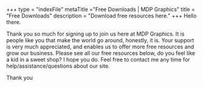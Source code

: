 +++
type = "indexFile"
metaTitle ="Free Downloads | MDP Graphics"
title = "Free Downloads"
description = "Download free resources here."
+++
Hello there.

Thank you so much for signing up to join us here at MDP Graphics. It is people like you that make the world go around, honestly, it is. Your support is very much appreciated, and enables us to offer more free resources and grow our business. 
Please see all our free resources below, do you feel like a kid in a sweet shop? I hope you do. Feel free to contact me any time for help/assistance/questions about our site.

Thank you